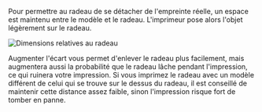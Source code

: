 Pour permettre au radeau de se détacher de l'empreinte réelle, un espace est maintenu entre le modèle et le radeau. L'imprimeur pose alors l'objet légèrement sur le radeau.

![Dimensions relatives au radeau](../../../articles/images/raft_dimensions.svg)

Augmenter l'écart vous permet d'enlever le radeau plus facilement, mais augmentera aussi la probabilité que le radeau lâche pendant l'impression, ce qui ruinera votre impression. Si vous imprimez le radeau avec un modèle différent de celui qui se trouve sur le dessus du radeau, il est conseillé de maintenir cette distance assez faible, sinon l'impression risque fort de tomber en panne.
